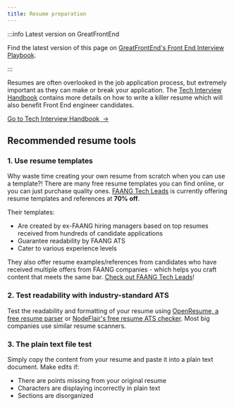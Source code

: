 ```yaml
---
title: Resume preparation
---
```


:::info Latest version on GreatFrontEnd

Find the latest version of this page on [GreatFrontEnd's Front End Interview Playbook](https://www.greatfrontend.com/front-end-interview-playbook/resume?utm_source=frontendinterviewhandbook&utm_medium=referral&gnrs=frontendinterviewhandbook).

:::

Resumes are often overlooked in the job application process, but extremely important as they can make or break your application. The [Tech Interview Handbook](https://www.techinterviewhandbook.org/resume/guide) contains more details on how to write a killer resume which will also benefit Front End engineer candidates.

<div>
  <a className="button button--primary" href="https://www.techinterviewhandbook.org/resume/guide">Go to Tech Interview Handbook &nbsp;→</a>
</div>

## Recommended resume tools

### 1. Use resume templates

Why waste time creating your own resume from scratch when you can use a template?! There are many free resume templates you can find online, or you can just purchase quality ones. [FAANG Tech Leads](https://www.faangtechleads.com?utm_source=frontendinterviewhandbook&utm_medium=referral&utm_content=ats_template&aff=1e80c401fe7e2) is currently offering resume templates and references at **70% off**.

Their templates:

- Are created by ex-FAANG hiring managers based on top resumes received from hundreds of candidate applications
- Guarantee readability by FAANG ATS
- Cater to various experience levels

They also offer resume examples/references from candidates who have received multiple offers from FAANG companies - which helps you craft content that meets the same bar. [Check out FAANG Tech Leads](https://www.faangtechleads.com?utm_source=frontendinterviewhandbook&utm_medium=referral&utm_content=ats_template&aff=1e80c401fe7e2)!

### 2. Test readability with industry-standard ATS

Test the readability and formatting of your resume using [OpenResume, a free resume parser](https://www.open-resume.com/resume-parser) or [NodeFlair's free resume ATS checker](https://nodeflair.com/resume-checker). Most big companies use similar resume scanners.

### 3. The plain text file test

Simply copy the content from your resume and paste it into a plain text document. Make edits if:

- There are points missing from your original resume
- Characters are displaying incorrectly in plain text
- Sections are disorganized
